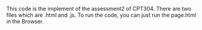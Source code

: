 This code is the implement of the assessment2 of CPT304.
There are two files which are .html and .js.
To run the code, you can just run the page.html in the Browser.